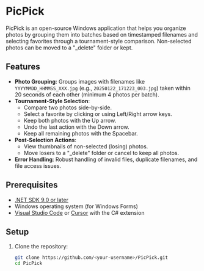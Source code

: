 # PicPick

PicPick is an open-source Windows application that helps you organize photos by grouping them into batches based on timestamped filenames and selecting favorites through a tournament-style comparison. Non-selected photos can be moved to a "_delete" folder or kept.

## Features
- **Photo Grouping**: Groups images with filenames like `YYYYMMDD_HHMMSS_XXX.jpg` (e.g., `20250122_171223_003.jpg`) taken within 20 seconds of each other (minimum 4 photos per batch).
- **Tournament-Style Selection**:
  - Compare two photos side-by-side.
  - Select a favorite by clicking or using Left/Right arrow keys.
  - Keep both photos with the Up arrow.
  - Undo the last action with the Down arrow.
  - Keep all remaining photos with the Spacebar.
- **Post-Selection Actions**:
  - View thumbnails of non-selected (losing) photos.
  - Move losers to a "_delete" folder or cancel to keep all photos.
- **Error Handling**: Robust handling of invalid files, duplicate filenames, and file access issues.

## Prerequisites
- [.NET SDK 9.0 or later](https://dotnet.microsoft.com/download/dotnet/9.0)
- Windows operating system (for Windows Forms)
- [Visual Studio Code](https://code.visualstudio.com/) or [Cursor](https://www.cursor.com/) with the C# extension

## Setup
1. Clone the repository:
   ```bash
   git clone https://github.com/<your-username>/PicPick.git
   cd PicPick